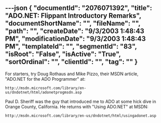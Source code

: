 ---json
{
  "documentId": "2076071392",
  "title": "ADO.NET: Flippant Introductory Remarks",
  "documentShortName": "",
  "fileName": "",
  "path": "",
  "createDate": "9/3/2003 1:48:43 PM",
  "modificationDate": "9/3/2003 1:48:43 PM",
  "templateId": "",
  "segmentId": "83",
  "isRoot": "False",
  "isActive": "True",
  "sortOrdinal": "",
  "clientId": "",
  "tag": ""
}
---

For starters, try Doug Rothaus and Mike Pizzo, their MSDN article, &quot;ADO.NET for the ADO Programmer&quot; at:

    http://msdn.microsoft.com/library/en-us/dndotnet/html/adonetprogmsdn.asp

Paul D. Sheriff was the guy that introduced me to ADO at some hick dive in Orange County, California. He returns with &quot;Using ADO.NET&quot; at MSDN:

    http://msdn.microsoft.com/library/en-us/dndotnet/html/usingadonet.asp
